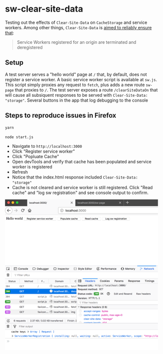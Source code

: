 # sw-clear-site-data

Testing out the effects of `Clear-Site-Data` on `CacheStorage` and service workers. Among other things, `Clear-Site-Data` is [aimed to reliably ensure that](https://www.w3.org/TR/clear-site-data/#goals):

> Service Workers registered for an origin are terminated and deregistered

## Setup

A test server serves a "hello world" page at `/` that, by default, does not register a service worker.
A basic service worker script is available at `sw.js`. This script simply proxies any request to `fetch`, plus adds a new route `sw-page` that proxies to `/`.
The test server exposes a route `/clearSiteDataOn` that will cause all subsiquent responses to be served with `Clear-Site-Data: "storage"`.
Several buttons in the app that log debugging to the console

## Steps to reproduce issues in Firefox

`yarn`

`node start.js`

* Navigate to `http://localhost:3000`
* Click "Register service worker"
* Click "Popluate Cache"
* Open devTools and verify that cache has been populated and service worker is registered
* Refresh
* Notice that the index.html response included `Clear-Site-Data: "storage"`
* Cache is not cleared and service worker is still registered. Click "Read cache" and "log sw registration" and see console output to confirm.

![firefox issue](https://raw.githubusercontent.com/asakusuma/sw-clear-site-data/firefox-bug/screenshots/firefox-repro.png "firefox issue")
